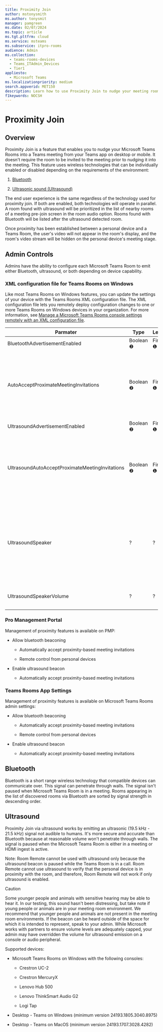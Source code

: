 ```yaml
---
title: Proximity Join
author: mstonysmith
ms.author: tonysmit
manager: pamgreen
ms.date: 02/07/2024
ms.topic: article
ms.tgt.pltfrm: cloud
ms.service: msteams
ms.subservice: itpro-rooms
audience: Admin
ms.collection: 
  - teams-rooms-devices
  - Teams_ITAdmin_Devices
  - Tier1
appliesto: 
  - Microsoft Teams
ms.localizationpriority: medium
search.appverid: MET150
description: Learn how to use Proximity Join to nudge your meeting room into MTR for an optimum meeting room experience
f1keywords: NOCSH
---
```


# Proximity Join

## Overview

Proximity Join is a feature that enables you to nudge your Microsoft Teams Rooms into a Teams meeting from your Teams app on desktop or mobile. It doesn't require the room to be invited to the meeting prior to nudging it into the meeting. This feature uses wireless technologies that can be individually enabled or disabled depending on the requirements of the environment:

1. [Bluetooth](#bluetooth)

1. [Ultrasonic sound (Ultrasound)](#ultrasonic-sound-ultrasound)

The end user experience is the same regardless of the technology used for proximity join. If both are enabled, both technologies will operate in parallel. A room found with ultrasound will be prioritized in the list of nearby rooms of a meeting pre-join screen in the room audio option. Rooms found with Bluetooth will be listed after the ultrasound detected room.

Once proximity has been established between a personal device and a Teams Room, the user's video will not appear in the room's display, and the room's video stream will be hidden on the personal device's meeting stage. 

## Admin Controls

Admins have the ability to configure each Microsoft Teams Room to emit either Bluetooth, ultrasound, or both depending on device capability. 

### XML configuration file for Teams Rooms on Windows

Like most Teams Rooms on Windows features, you can update the settings of your device with the Teams Rooms XML configuration file. The XML configuration file lets you remotely deploy configuration changes to one or more Teams Rooms on Windows devices in your organization. For more information, see [Manage a Microsoft Teams Rooms console settings remotely with an XML configuration file](/microsoftteams/rooms/xml-config-file).


|Parmater|Type|Level|Usage|
| -------- | -------- | -------- | -------- |
|BluetoothAdvertisementEnabled|Boolean ❷|First ❶|Enabled by default.|
|AutoAcceptProximateMeetingInvitations|Boolean ❷|First ❶|If true, proximity based meeting invitations via Bluetooth are automatically accepted. Enabled by default.|
|UltrasoundAdvertisementEnabled|Boolean ❷|First ❶|Enabled by default.|
|UltrasoundAutoAcceptProximateMeetingInvitations|Boolean ❷|First ❶|If true, proximity based meeting invitations via Bluetooth are automatically accepted. Enabled by default.|
|UltrasoundSpeaker| ? | ? | Device name (string) is the acceptable value. No default value. If empty, MTR uses console speaker provided it's a supported speaker |
|UltrasoundSpeakerVolume| ? | ? | Value can be from 0 to 100, default value is 0 |


### Pro Management Portal

Management of proximity features is available on PMP:

- Allow bluetooth beaconing

  - Automatically accept proximity-based meeting invitations
  
  - Remote control from personal devices
  
- Enable ultrasound beacon

  - Automatically accept proximity-based meeting invitations
  
### Teams Rooms App Settings

Management of proximity features is available on Microsoft Teams Rooms admin settings:

- Allow bluetooth beaconing

  - Automatically accept proximity-based meeting invitations
  
  - Remote control from personal devices
  
- Enable ultrasound beacon

  - Automatically accept proximity-based meeting invitations
  
## Bluetooth

Bluetooth is a short range wireless technology that compatible devices can communicate over. This signal can penetrate through walls. The signal isn't paused when Microsoft Teams Room is in a meeting. Rooms appearing in the list of discovered rooms via Bluetooth are sorted by signal strength in descending order.

## Ultrasound

Proximity Join via ultrasound works by emitting an ultrasonic (19.5 kHz - 21.5 kHz) signal not audible to humans. It's more secure and accurate than Bluetooth because at reasonable volume won't penetrate through walls. The signal is paused when the Microsoft Teams Room is either in a meeting or HDMI ingest is active.

Note: Room Remote cannot be used with ultrasound only because the ultrasound beacon is paused while the Teams Room is in a call. Room Remote cannot use ultrasound to verify that the personal device is in proximity with the room, and therefore, Room Remote will not work if only ultrasound is enabled.

> [!CAUTION]
> Some younger people and animals with sensitive hearing may be able to hear it. In our testing, this sound hasn't been distressing, but take note if young people or animals are in your meeting room environment. We recommend that younger people and animals are not present in the meeting room environments. If the beacon can be heard outside of the space for which it is intended to represent, speak to your admin. While Microsoft works with partners to ensure volume levels are adequately capped, your admin may have overridden the volume for ultrasound emission on a console or audio peripheral.

Supported devices:

- Microsoft Teams Rooms on Windows with the following consoles:

  - Crestron UC-2
    
  - Crestron MercuryX
    
  - Lenovo Hub 500
    
  - Lenovo ThinkSmart Audio G2
    
  - Logi Tap
    
- Desktop - Teams on Windows (minimum version 24193.1805.3040.8975)

- Desktop - Teams on MacOS (minimum version 24193.1707.3028.4282)

